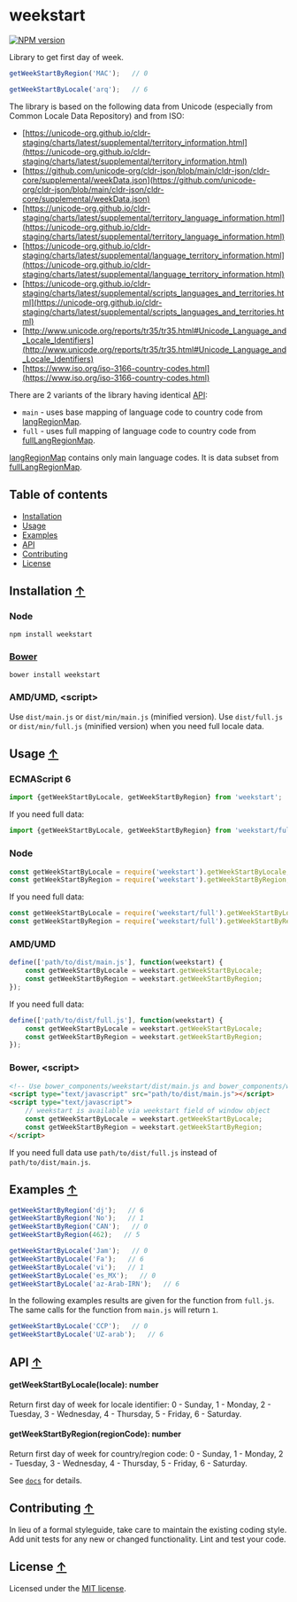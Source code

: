 # weekstart <a name="start"></a>

[![NPM version](https://badge.fury.io/js/weekstart.png)](http://badge.fury.io/js/weekstart)

Library to get first day of week.

```js
getWeekStartByRegion('MAC');   // 0

getWeekStartByLocale('arq');   // 6
```

The library is based on the following data from Unicode (especially from Common Locale Data Repository) and from ISO:
* [https://unicode-org.github.io/cldr-staging/charts/latest/supplemental/territory_information.html](https://unicode-org.github.io/cldr-staging/charts/latest/supplemental/territory_information.html)
* [https://github.com/unicode-org/cldr-json/blob/main/cldr-json/cldr-core/supplemental/weekData.json](https://github.com/unicode-org/cldr-json/blob/main/cldr-json/cldr-core/supplemental/weekData.json)
* [https://unicode-org.github.io/cldr-staging/charts/latest/supplemental/territory_language_information.html](https://unicode-org.github.io/cldr-staging/charts/latest/supplemental/territory_language_information.html)
* [https://unicode-org.github.io/cldr-staging/charts/latest/supplemental/language_territory_information.html](https://unicode-org.github.io/cldr-staging/charts/latest/supplemental/language_territory_information.html)
* [https://unicode-org.github.io/cldr-staging/charts/latest/supplemental/scripts_languages_and_territories.html](https://unicode-org.github.io/cldr-staging/charts/latest/supplemental/scripts_languages_and_territories.html)
* [http://www.unicode.org/reports/tr35/tr35.html#Unicode_Language_and_Locale_Identifiers](http://www.unicode.org/reports/tr35/tr35.html#Unicode_Language_and_Locale_Identifiers)
* [https://www.iso.org/iso-3166-country-codes.html](https://www.iso.org/iso-3166-country-codes.html)

There are 2 variants of the library having identical [API](#api):
* `main` - uses base mapping of language code to country code from [langRegionMap](https://github.com/gamtiq/weekstart/blob/master/src/langRegionMap.js).
* `full` - uses full mapping of language code to country code from [fullLangRegionMap](https://github.com/gamtiq/weekstart/blob/master/src/fullLangRegionMap.js).

[langRegionMap](https://github.com/gamtiq/weekstart/blob/master/src/langRegionMap.js) contains only main language codes.
It is data subset from [fullLangRegionMap](https://github.com/gamtiq/weekstart/blob/master/src/fullLangRegionMap.js).

## Table of contents

* [Installation](#install)
* [Usage](#usage)
* [Examples](#examples)
* [API](#api)
* [Contributing](#contributing)
* [License](#license)

## Installation <a name="install"></a> [&#x2191;](#start)

### Node

    npm install weekstart

### [Bower](http://bower.io)

    bower install weekstart

### AMD/UMD, &lt;script&gt;

Use `dist/main.js` or `dist/min/main.js` (minified version).
Use `dist/full.js` or `dist/min/full.js` (minified version) when you need full locale data.

## Usage <a name="usage"></a> [&#x2191;](#start)

### ECMAScript 6

```js
import {getWeekStartByLocale, getWeekStartByRegion} from 'weekstart';
```

If you need full data:

```js
import {getWeekStartByLocale, getWeekStartByRegion} from 'weekstart/full';
```

### Node

```js
const getWeekStartByLocale = require('weekstart').getWeekStartByLocale;
const getWeekStartByRegion = require('weekstart').getWeekStartByRegion;
```

If you need full data:

```js
const getWeekStartByLocale = require('weekstart/full').getWeekStartByLocale;
const getWeekStartByRegion = require('weekstart/full').getWeekStartByRegion;
```

### AMD/UMD

```js
define(['path/to/dist/main.js'], function(weekstart) {
    const getWeekStartByLocale = weekstart.getWeekStartByLocale;
    const getWeekStartByRegion = weekstart.getWeekStartByRegion;
});
```

If you need full data:

```js
define(['path/to/dist/full.js'], function(weekstart) {
    const getWeekStartByLocale = weekstart.getWeekStartByLocale;
    const getWeekStartByRegion = weekstart.getWeekStartByRegion;
});
```

### Bower, &lt;script&gt;

```html
<!-- Use bower_components/weekstart/dist/main.js and bower_components/weekstart/dist/full.js if the library was installed by Bower -->
<script type="text/javascript" src="path/to/dist/main.js"></script>
<script type="text/javascript">
    // weekstart is available via weekstart field of window object
    const getWeekStartByLocale = weekstart.getWeekStartByLocale;
    const getWeekStartByRegion = weekstart.getWeekStartByRegion;
</script>
```

If you need full data use `path/to/dist/full.js` instead of `path/to/dist/main.js`.

## Examples <a name="examples"></a> [&#x2191;](#start)

```js
getWeekStartByRegion('dj');   // 6
getWeekStartByRegion('No');   // 1
getWeekStartByRegion('CAN');   // 0
getWeekStartByRegion(462);   // 5

getWeekStartByLocale('Jam');   // 0
getWeekStartByLocale('Fa');   // 6
getWeekStartByLocale('vi');   // 1
getWeekStartByLocale('es_MX');   // 0
getWeekStartByLocale('az-Arab-IRN');   // 6
```

In the following examples results are given for the function from `full.js`.
The same calls for the function from `main.js` will return `1`.

```js
getWeekStartByLocale('CCP');   // 0
getWeekStartByLocale('UZ-arab');   // 6
```

## API <a name="api"></a> [&#x2191;](#start)

#### getWeekStartByLocale(locale): number

Return first day of week for locale identifier:
0 - Sunday, 1 - Monday, 2 - Tuesday, 3 - Wednesday, 4 - Thursday, 5 - Friday, 6 - Saturday.

#### getWeekStartByRegion(regionCode): number

Return first day of week for country/region code:
0 - Sunday, 1 - Monday, 2 - Tuesday, 3 - Wednesday, 4 - Thursday, 5 - Friday, 6 - Saturday.

See [`docs`](https://gamtiq.github.io/weekstart/) for details.

## Contributing <a name="contributing"></a> [&#x2191;](#start)
In lieu of a formal styleguide, take care to maintain the existing coding style.
Add unit tests for any new or changed functionality.
Lint and test your code.

## License <a name="license"></a> [&#x2191;](#start)
Licensed under the [MIT license](https://github.com/gamtiq/weekstart/blob/master/LICENSE).
